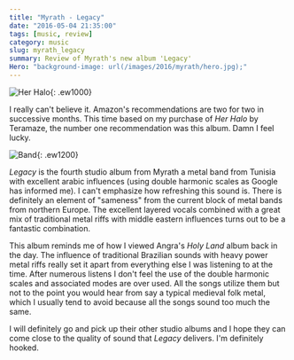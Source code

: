 ```yaml
---
title: "Myrath - Legacy"
date: "2016-05-04 21:35:00"
tags: [music, review]
category: music
slug: myrath_legacy
summary: Review of Myrath's new album 'Legacy'
Hero: "background-image: url(/images/2016/myrath/hero.jpg);"
---
```


![Her Halo]({filename}/images/2016/myrath/legacy.jpg){: .ew1000}

I really can't believe it. Amazon's recommendations are two for two in
successive months. This time based on my purchase of _Her Halo_ by Teramaze, the
number one recommendation was this album. Damn I feel lucky.

![Band]({filename}/images/2016/myrath/band.jpg){: .ew1200}

_Legacy_ is the fourth studio album from Myrath a metal band from Tunisia with
excellent arabic influences (using double harmonic scales as Google has informed
me). I can't emphasize how refreshing this sound is. There is definitely an
element of "sameness" from the current block of metal bands from northern
Europe. The excellent layered vocals combined with a great mix of traditional
metal riffs with middle eastern influences turns out to be a fantastic
combination.

This album reminds me of how I viewed Angra's _Holy Land_ album back in the day.
The influence of traditional Brazilian sounds with heavy power metal riffs
really set it apart from everything else I was listening to at the time. After
numerous listens I don't feel the use of the double harmonic scales and
associated modes are over used. All the songs utilize them but not to the point
you would hear from say a typical medieval folk metal, which I usually tend to
avoid because all the songs sound too much the same.

I will definitely go and pick up their other studio albums and I hope they can
come close to the quality of sound that _Legacy_ delivers. I'm definitely
hooked.
